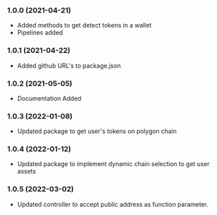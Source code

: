 ### 1.0.0 (2021-04-21)

* Added methods to get detect tokens in a wallet
* Pipelines added

### 1.0.1 (2021-04-22)

* Added github URL's to package.json
### 1.0.2 (2021-05-05)

* Documentation Added

### 1.0.3 (2022-01-08)

* Updated package to get user's tokens on polygon chain

### 1.0.4 (2022-01-12)

* Updated package to implement dynamic chain selection to get user assets

### 1.0.5 (2022-03-02)

* Updated controller to accept public address as function parameter.